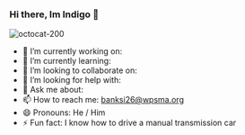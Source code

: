 ### Hi there, Im Indigo 👋
![octocat-200](https://user-images.githubusercontent.com/117922498/212075161-807c2984-3a1c-452d-9678-60cb0e23e486.png)


- 🔭 I’m currently working on: 
- 🌱 I’m currently learning: 
- 👯 I’m looking to collaborate on: 
- 🤔 I’m looking for help with: 
- 💬 Ask me about: 
- 📫 How to reach me: banksi26@wpsma.org
- 😄 Pronouns: He / Him
- ⚡ Fun fact: I know how to drive a manual transmission car
